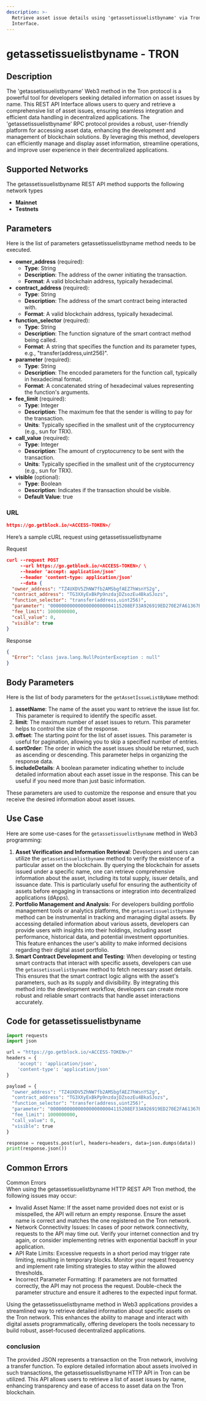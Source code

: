 ```yaml
---
description: >-
  Retrieve asset issue details using 'getassetissuelistbyname' via Tron REST API
  Interface.
---
```


# getassetissuelistbyname - TRON

## Description

The 'getassetissuelistbyname' Web3 method in the Tron protocol is a powerful tool for developers seeking detailed information on asset issues by name. This REST API Interface allows users to query and retrieve a comprehensive list of asset issues, ensuring seamless integration and efficient data handling in decentralized applications. The 'getassetissuelistbyname' RPC protocol provides a robust, user-friendly platform for accessing asset data, enhancing the development and management of blockchain solutions. By leveraging this method, developers can efficiently manage and display asset information, streamline operations, and improve user experience in their decentralized applications.

## Supported Networks

The getassetissuelistbyname REST API method supports the following network types

* **Mainnet**
* **Testnets**

## Parameters

Here is the list of parameters getassetissuelistbyname method needs to be executed.

* **owner\_address** (required):
  * **Type**: String
  * **Description**: The address of the owner initiating the transaction.
  * **Format**: A valid blockchain address, typically hexadecimal.
* **contract\_address** (required):
  * **Type**: String
  * **Description**: The address of the smart contract being interacted with.
  * **Format**: A valid blockchain address, typically hexadecimal.
* **function\_selector** (required):
  * **Type**: String
  * **Description**: The function signature of the smart contract method being called.
  * **Format**: A string that specifies the function and its parameter types, e.g., "transfer(address,uint256)".
* **parameter** (required):
  * **Type**: String
  * **Description**: The encoded parameters for the function call, typically in hexadecimal format.
  * **Format**: A concatenated string of hexadecimal values representing the function's arguments.
* **fee\_limit** (required):
  * **Type**: Integer
  * **Description**: The maximum fee that the sender is willing to pay for the transaction.
  * **Units**: Typically specified in the smallest unit of the cryptocurrency (e.g., sun for TRX).
* **call\_value** (required):
  * **Type**: Integer
  * **Description**: The amount of cryptocurrency to be sent with the transaction.
  * **Units**: Typically specified in the smallest unit of the cryptocurrency (e.g., sun for TRX).
* **visible** (optional):
  * **Type**: Boolean
  * **Description**: Indicates if the transaction should be visible.
  * **Default Value**: true

### URL

```json
https://go.getblock.io/<ACCESS-TOKEN>/
```

Here’s a sample cURL request using getassetissuelistbyname

Request

```json
curl --request POST 
     --url https://go.getblock.io/<ACCESS-TOKEN>/ \
     --header 'accept: application/json' 
     --header 'content-type: application/json' 
     --data {
  "owner_address": "TZ4UXDV5ZhNW7fb2AMSbgfAEZ7hWsnYS2g",
  "contract_address": "TG3XXyExBkPp9nzdajDZsozEu4BkaSJozs",
  "function_selector": "transfer(address,uint256)",
  "parameter": "00000000000000000000004115208EF33A926919ED270E2FA61367B2DA3753DA0000000000000000000000000000000000000000000000000000000000000032",
  "fee_limit": 1000000000,
  "call_value": 0,
  "visible": true
}
```

Response

```json
{
  "Error": "class java.lang.NullPointerException : null"
}
```

## Body Parameters

Here is the list of body parameters for the `getAssetIssueListByName` method:

1. **assetName**: The name of the asset you want to retrieve the issue list for. This parameter is required to identify the specific asset.
2. **limit**: The maximum number of asset issues to return. This parameter helps to control the size of the response.
3. **offset**: The starting point for the list of asset issues. This parameter is useful for pagination, allowing you to skip a specified number of entries.
4. **sortOrder**: The order in which the asset issues should be returned, such as ascending or descending. This parameter helps in organizing the response data.
5. **includeDetails**: A boolean parameter indicating whether to include detailed information about each asset issue in the response. This can be useful if you need more than just basic information.

These parameters are used to customize the response and ensure that you receive the desired information about asset issues.

## Use Case

Here are some use-cases for the `getassetissuelistbyname` method in Web3 programming:

1. **Asset Verification and Information Retrieval**: Developers and users can utilize the `getassetissuelistbyname` method to verify the existence of a particular asset on the blockchain. By querying the blockchain for assets issued under a specific name, one can retrieve comprehensive information about the asset, including its total supply, issuer details, and issuance date. This is particularly useful for ensuring the authenticity of assets before engaging in transactions or integration into decentralized applications (dApps).
2. **Portfolio Management and Analysis**: For developers building portfolio management tools or analytics platforms, the `getassetissuelistbyname` method can be instrumental in tracking and managing digital assets. By accessing detailed information about various assets, developers can provide users with insights into their holdings, including asset performance, historical data, and potential investment opportunities. This feature enhances the user's ability to make informed decisions regarding their digital asset portfolio.
3. **Smart Contract Development and Testing**: When developing or testing smart contracts that interact with specific assets, developers can use the `getassetissuelistbyname` method to fetch necessary asset details. This ensures that the smart contract logic aligns with the asset's parameters, such as its supply and divisibility. By integrating this method into the development workflow, developers can create more robust and reliable smart contracts that handle asset interactions accurately.

## Code for getassetissuelistbyname

```python
import requests
import json

url = "https://go.getblock.io/<ACCESS-TOKEN>/"
headers = {
    'accept': 'application/json',
    'content-type': 'application/json'
}

payload = {
  "owner_address": "TZ4UXDV5ZhNW7fb2AMSbgfAEZ7hWsnYS2g",
  "contract_address": "TG3XXyExBkPp9nzdajDZsozEu4BkaSJozs",
  "function_selector": "transfer(address,uint256)",
  "parameter": "00000000000000000000004115208EF33A926919ED270E2FA61367B2DA3753DA0000000000000000000000000000000000000000000000000000000000000032",
  "fee_limit": 1000000000,
  "call_value": 0,
  "visible": true
}

response = requests.post(url, headers=headers, data=json.dumps(data))
print(response.json())
```

## Common Errors

Common Errors\
When using the getassetissuelistbyname HTTP REST API Tron method, the following issues may occur:

* Invalid Asset Name: If the asset name provided does not exist or is misspelled, the API will return an empty response. Ensure the asset name is correct and matches the one registered on the Tron network.
* Network Connectivity Issues: In cases of poor network connectivity, requests to the API may time out. Verify your internet connection and try again, or consider implementing retries with exponential backoff in your application.
* API Rate Limits: Excessive requests in a short period may trigger rate limiting, resulting in temporary blocks. Monitor your request frequency and implement rate limiting strategies to stay within the allowed thresholds.
* Incorrect Parameter Formatting: If parameters are not formatted correctly, the API may not process the request. Double-check the parameter structure and ensure it adheres to the expected input format.

Using the getassetissuelistbyname method in Web3 applications provides a streamlined way to retrieve detailed information about specific assets on the Tron network. This enhances the ability to manage and interact with digital assets programmatically, offering developers the tools necessary to build robust, asset-focused decentralized applications.

### conclusion

The provided JSON represents a transaction on the Tron network, involving a transfer function. To explore detailed information about assets involved in such transactions, the getassetissuelistbyname HTTP API in Tron can be utilized. This API allows users to retrieve a list of asset issues by name, enhancing transparency and ease of access to asset data on the Tron blockchain.
